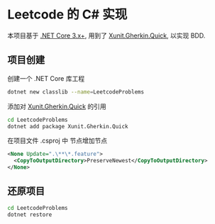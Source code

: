 # Leetcode 的 C# 实现

本项目基于 [.NET Core 3.x+](https://dotnet.microsoft.com/download), 用到了 [Xunit.Gherkin.Quick](https://github.com/ttutisani/Xunit.Gherkin.Quick), 以实现 BDD.

## 项目创建

创建一个 .NET Core 库工程

```bash
dotnet new classlib --name=LeetcodeProblems
```

添加对 [Xunit.Gherkin.Quick](https://github.com/ttutisani/Xunit.Gherkin.Quick) 的引用

```bash
cd LeetcodeProblems
dotnet add package Xunit.Gherkin.Quick
```

在项目文件 .csproj 中 <ItemGroup> 节点增加节点

```xml
<None Update=".\**\*.feature">
  <CopyToOutputDirectory>PreserveNewest</CopyToOutputDirectory>
</None>
```

## 还原项目

```bash
cd LeetcodeProblems
dotnet restore
```
